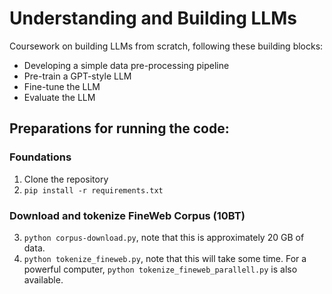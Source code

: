 # Understanding and Building LLMs

Coursework on building LLMs from scratch, following these building blocks:
- Developing a simple data pre-processing pipeline
- Pre-train a GPT-style LLM
- Fine-tune the LLM
- Evaluate the LLM

## Preparations for running the code:

### Foundations
1. Clone the repository
2. `pip install -r requirements.txt`

### Download and tokenize FineWeb Corpus (10BT)
3. `python corpus-download.py`, note that this is approximately 20 GB of data.
4. `python tokenize_fineweb.py`, note that this will take some time. For a powerful computer, `python tokenize_fineweb_parallell.py` is also available.
